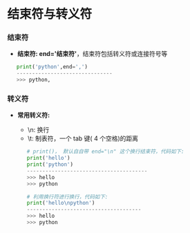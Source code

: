 # 结束符与转义符
### 结束符
*  **结束符: end='结束符'**，结束符包括转义符或连接符号等


```python
   print('python',end=',')
   -------------------------------
   >>> python,

```

### 转义符

*  **常用转义符:**
   *  \n: 换行
   *  \t: 制表符，一个 tab 键( 4 个空格)的距离
   
   
   ```python
      # print()， 默认⾃自带 end="\n" 这个换⾏结束符，代码如下:
      print('hello')
      print('python')
      ---------------------------------------
      >>> hello
      >>> python
      
      # 利用换行符进行换行，代码如下:
      print('hello\npython')
      -------------------------------------
      >>> hello
      >>> python

   ```



